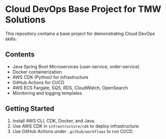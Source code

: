 # Cloud DevOps Base Project for TMW Solutions

This repository contains a base project for demonstrating Cloud DevOps skills:

## Contents

- Java Spring Boot Microservices (user-service, order-service)
- Docker containerization
- AWS CDK (Python) for infrastructure
- GitHub Actions for CI/CD
- AWS ECS Fargate, SQS, RDS, CloudWatch, OpenSearch
- Monitoring and logging templates

## Getting Started

1. Install AWS CLI, CDK, Docker, and Java.
2. Use AWS CDK in `infrastructure/cdk` to deploy infrastructure.
3. Use GitHub Actions under `.github/workflows` to run CI/CD.

